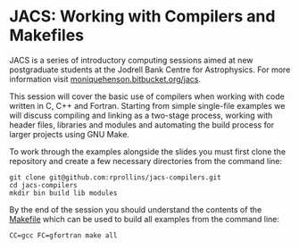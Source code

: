 # JACS: Working with Compilers and Makefiles

JACS is a series of introductory computing sessions aimed at new postgraduate students at the Jodrell Bank Centre for Astrophysics. For more information visit [moniquehenson.bitbucket.org/jacs](http://moniquehenson.bitbucket.org/jacs/).

This session will cover the basic use of compilers when working with code written in C, C++ and Fortran. Starting from simple single-file examples we will discuss compiling and linking as a two-stage process, working with header files, libraries and modules and automating the build process for larger projects using GNU Make.

To work through the examples alongside the slides you must first clone the repository and create a few necessary directories from the command line:

```
git clone git@github.com:rprollins/jacs-compilers.git
cd jacs-compilers
mkdir bin build lib modules
```

By the end of the session you should understand the contents of the [Makefile](Makefile) which can be used to build all examples from the command line:

```
CC=gcc FC=gfortran make all
```
